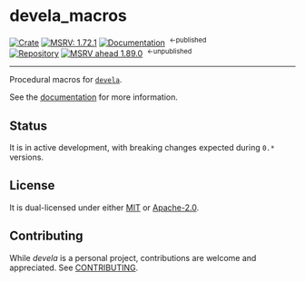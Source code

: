 # devela_macros

[![Crate](https://img.shields.io/crates/v/devela_macros.svg)](https://crates.io/crates/devela_macros)
[![MSRV: 1.72.1](https://flat.badgen.net/badge/MSRV/1.72.1/purple)](https://releases.rs/docs/1.72.1/)
[![Documentation](https://docs.rs/devela_macros/badge.svg)](https://docs.rs/devela_macros/)
&nbsp;<sup>←published</sup>
<br/>
[![Repository](https://flat.badgen.net/badge/github/v0.13.0/blue?icon=git)](https://github.com/andamira/devela/tree/main/libs/macros)
[![MSRV ahead 1.89.0](https://flat.badgen.net/badge/MSRV/1.89.0/blue)](https://releases.rs/docs/1.89.0/)
&nbsp;<sup>←unpublished</sup>
<!-- [![Documentation ahead](https://flat.badgen.net/badge/docs/250802/blue)](https://andamira.github.io/libera/doc/devela_macros/) -->

---

Procedural macros for [`devela`](https://crates.io/crates/devela).

See the [documentation](https://docs.rs/devela_macros/) for more information.


## Status
It is in active development, with breaking changes expected during `0.*` versions.


## License
It is dual-licensed under either [MIT](LICENSE-MIT) or [Apache-2.0](LICENSE-APACHE).


## Contributing
While *devela* is a personal project, contributions are welcome and appreciated.
See [CONTRIBUTING](../../DOCS/CONTRIBUTING.md).
